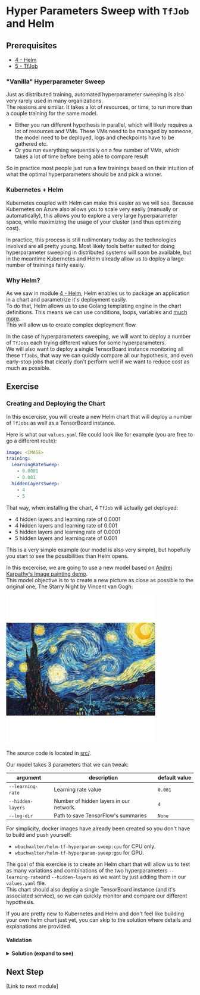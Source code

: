 # Hyper Parameters Sweep with `TfJob` and Helm

## Prerequisites

* [4 - Helm](../4-Helm)
* [5 - TfJob](../5-tfjob)
  
### "Vanilla" Hyperparameter Sweep

Just as distributed training, automated hyperparameter sweeping is also very rarely used in many organizations.  
The reasons are similar. It takes a lot of resources, or time, to run more than a couple training for the same model.
  * Either you run different hypothesis in parallel, which will likely requires a lot of resources and VMs. These VMs need to be managed by someone, the model need to be deployed, logs and checkpoints have to be gathered etc.
  * Or you run everything sequentially on a few number of VMs, which takes a lot of time before being able to compare result

So in practice most people just run a few trainings based on their intuition of what the optimal hyperparameters should be and pick a winner. 

### Kubernetes + Helm

Kubernetes coupled with Helm can make this easier as we will see. 
Because Kubernetes on Azure also allows you to scale very easily (manually or automatically), this allows you to explore a very large hyperparameter space, while maximizing the usage of your cluster (and thus optimizing cost).

In practice, this process is still rudimentary today as the technologies involved are all pretty young. Most likely tools better suited for doing hyperparameter sweeping in distributed systems will soon be available, but in the meantime Kubernetes and Helm already allow us to deploy a large number of trainings fairly easily.

### Why Helm?

As we saw in module [4 - Helm](../4-helm), Helm enables us to package an application in a chart and parametrize it's deployment easily.  
To do that, Helm allows us to use Golang templating engine in the chart definitions. This means we can use conditions, loops, variables and [much more](https://docs.helm.sh/chart_template_guide).  
This will allow us to create complex deployment flow.   

In the case of hyperparameters sweeping, we will want to deploy a number of `TfJobs` each trying different values for some hyperparameters.  
We will also want to deploy a single TensorBoard instance monitoring all these `TfJobs`, that way we can quickly compare all our hypothesis, and even early-stop jobs that clearly don't perform well if we want to reduce cost as much as possible.

## Exercise

### Creating and Deploying the Chart
In this excercise, you will create a new Helm chart that will deploy a number of `TfJobs` as well as a TensorBoard instance.

Here is what our `values.yaml` file could look like for example (you are free to go a different route):

```yaml
image: <IMAGE>
training:
  LearningRateSweep:
    - 0.0001
    - 0.001
  hiddenLayersSweep:
    - 4
    - 5
```

That way, when installing the chart, 4 `TfJob` will actually get deployed:
* 4 hidden layers and learning rate of 0.0001
* 4 hidden layers and learning rate of 0.001
* 5 hidden layers and learning rate of 0.0001
* 5 hidden layers and learning rate of 0.001

This is a very simple example (our model is also very simple), but hopefully you start to see the possibilities than Helm opens.

In this excercise, we are going to use a new model based on [Andrej Karpathy's Image painting demo](http://cs.stanford.edu/people/karpathy/convnetjs/demo/image_regression.html).  
This model objective is to to create a new picture as close as possible to the original one, The Starry Night by Vincent van Gogh:

![Starry](./src/starry.jpg)

The source code is located in [src/](./src/).  

Our model takes 3 parameters that we can tweak:

| argument | description | default value |
|------|-------------|---------------|
|`--learning-rate` | Learning rate value | `0.001` | 
|`--hidden-layers` | Number of hidden layers in our network. | `4` | 
|`--log-dir` | Path to save TensorFlow's summaries | `None`| 

For simplicity, docker images have already been created so you don't have to build and push yourself:
* `wbuchwalter/helm-tf-hyperparam-sweep:cpu` for CPU only.
* `wbuchwalter/helm-tf-hyperparam-sweep:gpu` for GPU.  

The goal of this exercise is to create an Helm chart that will allow us to test as many variations and combinations of the two hyperparameters `--learning-rate`and `--hidden-layers` as we want by just adding them in our `values.yaml` file.   
This chart should also deploy a single TensorBoard instance (and it's associated service), so we can quickly monitor and compare our different hypothesis.

If you are pretty new to Kubernetes and Helm and don't feel like building your own helm chart just yet, you can skip to the solution where details and explanations are provided.

#### Validation



<details>
<summary><strong>Solution (expand to see)</strong></summary>
<p>
    
</p>
</details>


## Next Step

[Link to next module]
